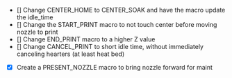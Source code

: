 - [] Change CENTER_HOME to CENTER_SOAK and have the macro update the idle_time
- [] Change the START_PRINT macro to not touch center before moving nozzle to print
- [] Change END_PRINT macro to a higher Z value
- [] Change CANCEL_PRINT to short idle time, without immediately canceling hearters (at least heat bed)
- [x] Create a PRESENT_NOZZLE macro to bring nozzle forward for maint


